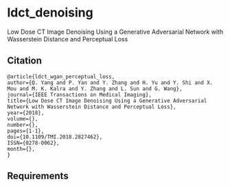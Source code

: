 # ldct_denoising

Low Dose CT Image Denoising Using a Generative Adversarial Network with Wasserstein Distance and Perceptual Loss

## Citation

```
@article{ldct_wgan_perceptual_loss,
author={Q. Yang and P. Yan and Y. Zhang and H. Yu and Y. Shi and X. Mou and M. K. Kalra and Y. Zhang and L. Sun and G. Wang},
journal={IEEE Transactions on Medical Imaging},
title={Low Dose CT Image Denoising Using a Generative Adversarial Network with Wasserstein Distance and Perceptual Loss},
year={2018},
volume={},
number={},
pages={1-1},
doi={10.1109/TMI.2018.2827462},
ISSN={0278-0062},
month={},
}
```

## Requirements

